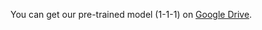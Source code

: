 You can get our pre-trained model (1-1-1) on [Google Drive](https://drive.google.com/file/d/1AvSL7dss6FrQlSOl-MoJdB9qT9BX2bYX/view?usp=sharing).


